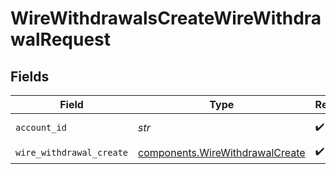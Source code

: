 # WireWithdrawalsCreateWireWithdrawalRequest


## Fields

| Field                                                                              | Type                                                                               | Required                                                                           | Description                                                                        | Example                                                                            |
| ---------------------------------------------------------------------------------- | ---------------------------------------------------------------------------------- | ---------------------------------------------------------------------------------- | ---------------------------------------------------------------------------------- | ---------------------------------------------------------------------------------- |
| `account_id`                                                                       | *str*                                                                              | :heavy_check_mark:                                                                 | The account id.                                                                    | 01H8FB90ZRRFWXB4XC2JPJ1D4Y                                                         |
| `wire_withdrawal_create`                                                           | [components.WireWithdrawalCreate](../../models/components/wirewithdrawalcreate.md) | :heavy_check_mark:                                                                 | N/A                                                                                |                                                                                    |